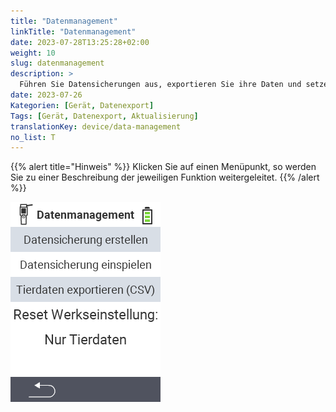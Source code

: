 ```yaml
---
title: "Datenmanagement"
linkTitle: "Datenmanagement"
date: 2023-07-28T13:25:28+02:00
weight: 10
slug: datenmanagement
description: >
  Führen Sie Datensicherungen aus, exportieren Sie ihre Daten und setzen Sie das Gerät zurück
date: 2023-07-26
Kategorien: [Gerät, Datenexport]
Tags: [Gerät, Datenexport, Aktualisierung]
translationKey: device/data-management
no_list: T
---
```

{{% alert title="Hinweis" %}}
Klicken Sie auf einen Menüpunkt, so werden Sie zu einer Beschreibung der jeweiligen Funktion weitergeleitet.
{{% /alert %}}

<img src="datamanagement.png/" alt="VitalControl Datenmanagement" title="Datenmanagement" usemap="#workmap"> 

<map name="workmap">
  <area shape="rect" coords="0,40,240,80" alt="Datensicherung erstellen" title="Die Anleitung zu Erstellung einer Datensicherung finden Sie hier&#10;Mausklick: zur Dokumentation" href="/docs/backup/backup/">
  <area shape="rect" coords="0,80,240,120" alt="Datensicherung einspielen" title="Die Anleitung zur Einspielung einer Datensicherung finden Sie hier&#10;Mausklick: zur Dokumentation" href="/docs/backup/restore/">
  <area shape="rect" coords="0,120,240,160" alt="Tierdaten exportieren" title="Alle Informationen und Anleitungen für den Export der Tierdaten finden Sie hier&#10;Mausklick: zur Dokumentation" href="/docs/datenexport/usb-stick/">
  <area shape="rect" coords="0,160,240,240" alt="Reset Werkseinstellung" title="Alle Informationen und Anleitungen für den Reset des Gerätes und der Tierdaten finden Sie hier&#10;Mausklick: zur Dokumentation" href="/docs/reset/">
</map>
